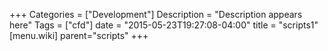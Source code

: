 +++
Categories = ["Development"]
Description = "Description appears here"
Tags = ["cfd"]
date = "2015-05-23T19:27:08-04:00"
title = "scripts1"
[menu.wiki]
parent="scripts"
+++

